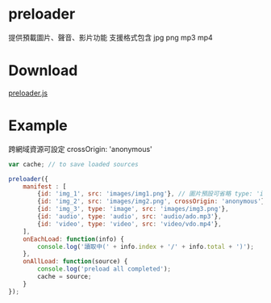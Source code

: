 # preloader
提供預載圖片、聲音、影片功能
支援格式包含 jpg png mp3 mp4

# Download
[preloader.js](https://cgh20xx.github.io/preloader.js/js/preloader.js)

# Example
跨網域資源可設定 crossOrigin: 'anonymous'
```javascript
var cache; // to save loaded sources

preloader({
    manifest : [
        {id: 'img_1', src: 'images/img1.png'}, // 圖片預設可省略 type: 'image' 
        {id: 'img_2', src: 'images/img2.png', crossOrigin: 'anonymous'}, // 跨網域資源支援 crossOrigin: 'anonymous'
        {id: 'img_3', type: 'image', src: 'images/img3.png'},
        {id: 'audio', type: 'audio', src: 'audio/ado.mp3'},
        {id: 'video', type: 'video', src: 'video/vdo.mp4'},
    ],
    onEachLoad: function(info) {
        console.log('讀取中(' + info.index + '/' + info.total + ')');
    },
    onAllLoad: function(source) {
        console.log('preload all completed');
        cache = source;
    }
});
```
